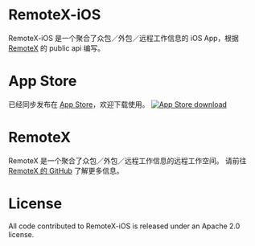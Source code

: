# RemoteX-iOS
RemoteX-iOS 是一个聚合了众包／外包／远程工作信息的 iOS App，根据 [RemoteX](https://github.com/ooclab/remotex) 的 public api 编写。

# App Store
已经同步发布在 [App Store](https://itunes.apple.com/app/id1236035785)，欢迎下载使用。
[![App Store download](https://devimages.apple.com.edgekey.net/app-store/marketing/guidelines/images/badge-download-on-the-app-store.svg)](https://itunes.apple.com/app/id1236035785)

# RemoteX
RemoteX 是一个聚合了众包／外包／远程工作信息的远程工作空间。
请前往 [RemoteX 的 GitHub](https://github.com/ooclab/remotex) 了解更多信息。

# License
All code contributed to RemoteX-iOS is released under an Apache 2.0 license.
